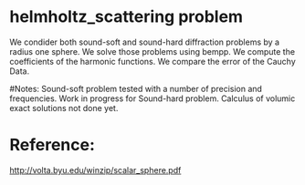 # helmholtz_scattering problem
We condider both sound-soft and sound-hard diffraction problems by a radius one sphere.
We solve those problems using bempp.
We compute the coefficients of the harmonic functions.
We compare the error of the Cauchy Data.

#Notes:
Sound-soft problem tested with a number of precision and frequencies.
Work in progress for Sound-hard problem.
Calculus of volumic exact solutions not done yet.

# Reference:

http://volta.byu.edu/winzip/scalar_sphere.pdf

